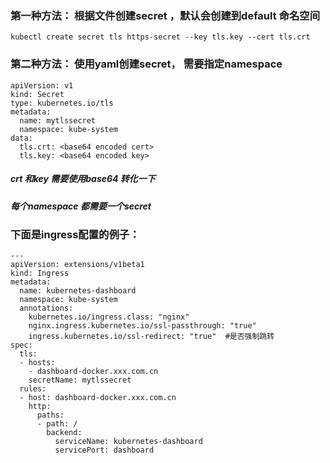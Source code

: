 ### 第一种方法： 根据文件创建secret ，默认会创建到default 命名空间
```
kubectl create secret tls https-secret --key tls.key --cert tls.crt

```
### 第二种方法： 使用yaml创建secret， 需要指定namespace
```
apiVersion: v1
kind: Secret
type: kubernetes.io/tls
metadata:
  name: mytlssecret
  namespace: kube-system
data:
  tls.crt: <base64 encoded cert>
  tls.key: <base64 encoded key>
```
##### crt 和key 需要使用base64 转化一下
##### 每个namespace 都需要一个secret


### 下面是ingress配置的例子：
```
---
apiVersion: extensions/v1beta1
kind: Ingress
metadata:
  name: kubernetes-dashboard
  namespace: kube-system
  annotations:
    kubernetes.io/ingress.class: "nginx"
    nginx.ingress.kubernetes.io/ssl-passthrough: "true"
    ingress.kubernetes.io/ssl-redirect: "true"  #是否强制跳转
spec:
  tls:
  - hosts:
    - dashboard-docker.xxx.com.cn
    secretName: mytlssecret
  rules:
  - host: dashboard-docker.xxx.com.cn
    http:
      paths:
      - path: /
        backend:
          serviceName: kubernetes-dashboard
          servicePort: dashboard

```
